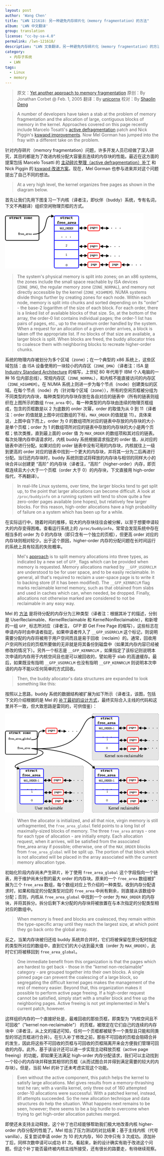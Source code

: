 ```yaml
---
layout: post
author: 'Wang Chen'
title: "LWN 121618: 另一种避免内存碎片化（memory fragmentation）的方法"
album: 'LWN 中文翻译'
group: translation
license: "cc-by-sa-4.0"
permalink: /lwn-121618/
description: "LWN 文章翻译，另一种避免内存碎片化（memory fragmentation）的方法"
category:
  - 内存子系统
  - LWN
tags:
  - Linux
  - memory
---
```


> 原文：[Yet another approach to memory fragmentation](https://lwn.net/Articles/121618/)
> 原创：By Jonathan Corbet @ Feb. 1, 2005
> 翻译：By [unicornx](https://github.com/unicornx)
> 校对：By [Shaolin Deng](https://github.com/ShaolinDeng)

> A number of developers have taken a stab at the problem of memory fragmentation and the allocation of large, contiguous blocks of memory in the kernel. Approaches covered on this page recently include Marcelo Tosatti's [active defragmentation](https://lwn.net/Articles/105021/) patch and Nick Piggin's [kswapd improvements](https://lwn.net/Articles/101230/). Now Mel Gorman has jumped into the fray with a different take on the problem.

针对内存碎片（memory fragmentation）问题，许多开发人员已经做了深入研究，其目的都是为了改进内核分配大容量且连续的内存块的性能。最近在这方面的提案包括 Marcelo Tosatti 的 [主动碎片整理（active defragmentation）补丁][2] 和 Nick Piggin 的 [kswapd 改进方案][3]。现在，Mel Gorman 也参与进来并对这个问题提出了自己不同的想法。

> At a very high level, the kernel organizes free pages as shown in the diagram below.

首先让我们先用下图复习一下内核（译者注，即伙伴（buddy）系统，专有名词，下文不再翻译）组织空闲物理页框的方式。

![cheesy memory diagram](/wp-content/uploads/2021/04/lwn-121618/mmzone1.png)

> The system's physical memory is split into zones; on an x86 systems, the zones include the small space reachable by ISA devices (`ZONE_DMA`), the regular memory zone (`ZONE_NORMAL`), and memory not directly accessible by the kernel (`ZONE_HIGHMEM`). NUMA systems divide things further by creating zones for each node. Within each node, memory is split into chunks and sorted depending on its "order" - the base-2 logarithm of the size of each block. For each order, there is a linked list of available blocks of that size. So, at the bottom of the array, the order-0 list contains individual pages; the order-1 list has pairs of pages, etc., up to the maximum order handled by the system. When a request for an allocation of a given order arrives, a block is taken off the appropriate list. If no blocks of that size are available, a larger block is split. When blocks are freed, the buddy allocator tries to coalesce them with neighboring blocks to recreate higher-order chunks.

系统的物理内存被划分为多个区域（zone）；在一个典型的 x86 系统上，这些区域包括：由 ISA 设备使用的一块较小的内存区（`ZONE_DMA`）（译者注：ISA 是 [Industry Standard Architecture][4] 的缩写，上世纪 80 年代用于 IBM 个人电脑的一种 16 位内部总线），常规内存区（`ZONE_NORMAL`），和内核不能直接访问的内存区（`ZONE_HIGHMEM`）。在 NUMA 系统上则进一步为每个节点（node）创建类似的区域。在每个节点（node）内（针对每个区域（zone）），所有的空闲页框被分组为不同类型的内存块，每种类型的内存块存放在各自对应的链表中（所有的链表则组织在上图所示的数组 `free_area` 中）。每一种类型的内存块由连续的物理页框组成，包含的页框数是以 2 为底数的 order 次幂，order 的取值为从 0 到 11（译者注：order 的值就是上图中对应数组的下标，`MAX_ORDER` 的值就是 11）。具体来说，上图中自下而上，order 为 0 的数组项所对应的链表中存放的内存块的大小是单个页框；order 为 1 的数组项所对应的链表中存放的内存块的大小是两个页框；依次类推，直到最上面的 order 值 为 `MAX_ORDER` 的数组项和其对应的链表。每次处理内存申请请求时，内核 buddy 系统根据请求指定的 order 值，从对应的链表中进行分配。如果对应的 order 链表中没有可用的内存块，内核就往上一级到更高的 order 对应的链表中找到一个更大的内存块，并将其一分为二后再进行分配。当归还内存块时，buddy 系统则尝试将释放的内存块与相邻的同样大小的块合并以创建更 “高阶” 的内存块（译者注，“高阶”（higher-order）内存，即页框连续且大小大于一个页框（order 大于 0）的内存块，下文直接用 high-order 指代，不再翻译）。

> In real-life Linux systems, over time, the larger blocks tend to get split up, to the point that larger allocations can become difficult. A look at `/proc/buddyinfo` on a running system will tend to show quite a few zero-order pages available (one hopes), but relatively few larger blocks. For this reason, high-order allocations have a high probability of failure on a system which has been up for a while.

在实际运行中，随着时间的推移，较大的内存块往往会被分解，以至于想要申请较大的内存变得困难。查看运行系统上的 `/proc/buddyinfo`，常常会发现系统中存在相当多的 order 为 0 的内存块（即只含有一个独立的页框），但更高 order 对应的内存块则相对较少。出于这个原因，higher-order 内存的分配问题在长时间运行的系统上具有较高的失败概率。

> Mel's [approach](https://lwn.net/Articles/121600/) is to split memory allocations into three types, as indicated by a new set of `GFP_` flags which can be provided when memory is requested. Memory allocations marked by `__GFP_USERRCLM` are understood to be for user space, and to be easily reclaimable. In general, all that's required to reclaim a user-space page is to write it to backing store (if it has been modified). The `__GFP_KERNRCLM` flag marks reclaimable kernel memory, such as that obtained from slabs and used in caches which can, when needed, be dropped. Finally, allocations not otherwise marked are considered to not be reclaimable in any easy way.

Mel 的 [方法][5] 是将待分配的内存分为三种类型（译者注：根据其补丁的描述，分别是 UserReclaimable、KernelReclaimable 和 KernelNonReclaimable），和新增的一组 `GFP_` 标志所对应（译者注， GFP 即 Get Free Page 的缩写），这些标志在申请内存时由申请者指定。如果申请者传入了 `__GFP_USERRCLM` 这个标记，则说明需要分配的内存将被用于用户空间而且是易于回收（reclaim）的。通常，回收用户空间所对应的页框所要做的无非就是将其备份到磁盘中（如果其内存内容已经被修改的情况下）。另外一个标志是 `__GFP_KERNRCLM` ，如果指定了该标记则说明本次申请的内存用于内核空间且也是可以被回收的，譬如用于 slab 的高速缓存。最后，如果既没有指明 `__GFP_USERRCLM` 也没有指明 `__GFP_KERNRCLM` 则说明本次申请的内存不能以任何简单的方式回收。

> Then, the buddy allocator's data structures are expanded to look something like this:

按照以上思路，buddy 系统的数据结构被扩展为如下所示（译者注，该图，包括下文的介绍根据的是 Mel 的 [补丁最初的设计方式][5]，最终实际合入主线的代码和这里并不一致，但大致思路是雷同的，可供借鉴）：

![The Gorman approach to buddy allocators](/wp-content/uploads/2021/04/lwn-121618/mmzone-mg.png)

> When the allocator is initialized, and all that nice, virgin memory is still unfragmented, the `free_area_global` field points to a long list of maximally-sized blocks of memory. The three `free_area` arrays - one for each type of allocation - are initially empty. Each allocation request, when it arrives, will be satisfied from the associated free_area array if possible; otherwise, one of the `MAX_ORDER` blocks from `free_area_global` will be split up. The portion of that block which is not allocated will be placed in the array associated with the current memory allocation type.

初始化阶段内存尚未产生碎片，补丁使用 `free_area_global` 这个字段指向一个链表，用于维护尚未分割的最大 order 的内存块。原来的一个 `free_area` 数组被扩展为三个 `free_area` 数组，每个数组对应上节介绍的一种类型。收到内存分配请求时，如果和指定的分配类型对应的 `free_area` 中尚有剩余，则直接从该数组中分配；否则，内核从 `free_area_global` 中找到一个 order 为 `MAX_ORDER` 的内存块，并将其拆分。拆分后剩下未分配的内存块将被放置在与本次指定的分配类型相对应的数组中。

> When memory is freed and blocks are coalesced, they remain within the type-specific array until they reach the largest size, at which point they go back onto the global array.

反之，当某内存块被归还给 buddy 系统并合并时，它们将被保留在原分配时指定的类型所对应的数组中，直到它们的大小达到最大值（order 为 `MAX_ORDER`），此时它们将被移回到 `free_area_global`。

> One immediate benefit from this organization is that the pages which are hardest to get back - those in the "kernel non-reclaimable" category - are grouped together into their own blocks. A single pinned page can prevent the coalescing of a large block, so segregating the difficult kernel pages makes the management of the rest of memory easier. Beyond that, this organization makes it possible to perform active page freeing. If a high-order request cannot be satisfied, simply start with a smaller block and free up the neighboring pages. Active freeing is not yet implemented in Mel's current patch, however.

这样组织内存的一个直接好处是，最难回收的那些页框，即类型为 “内核空间且不可回收”（"kernel non-reclaimable"） 的页框，被限定在它们自己的连续的内存块中（译者注，从上文的描述可知，任何一个页框都被赋予一个类型且只能和同类型的邻近页框进行合并）。在引入补丁修改之前，那些不可回收的页框会阻碍合并的发生，因此将这些不可回收的页框与可回收的页框隔离开来会方便我们管理可回收的内存。此外，基于该设计还可以进一步实现主动释放页框（active page freeing）的功能，即如果无法满足 high-order 内存分配请求，我们可以主动找到一个较小的内存块并释放其相邻的页框（从而试图合并并得到满足需要的较大的内存块）。但是，当前 Mel 的补丁还未考虑实现这个功能。

> Even without the active component, this patch helps the kernel to satisfy large allocations. Mel gives results from a memory-thrashing test he ran; with a vanilla kernel, only three out of 160 attempted order-10 allocations were successful. With a patched kernel, instead, 81 attempts succeeded. So the new allocation technique and data structures do help the situation. What happens next remains to be seen, however; there seems to be a big hurdle to overcome when trying to get high-order allocation patches merged.

即使还未支持主动释放，这个补丁也已经能够帮助我们极大地改善内核 higher-order 内存分配的性能了。Mel 给出了压力测试的对比结果；基于主线内核（代号 vanilla），反复尝试申请 order 为 10 的大内存，160 次中只有 3 次成功。添加补丁后，同样次数申请可以成功 81 次。看起来，新的设计确实有助于改进这个问题。但这个补丁能否最终被内核主线所接受，还有很长的路要走，有待继续观察。

[1]: http://tinylab.org
[2]: /lwn-105021
[3]: /lwn-101230
[4]: https://en.wikipedia.org/wiki/Industry_Standard_Architecture
[5]: https://lwn.net/Articles/121600/
